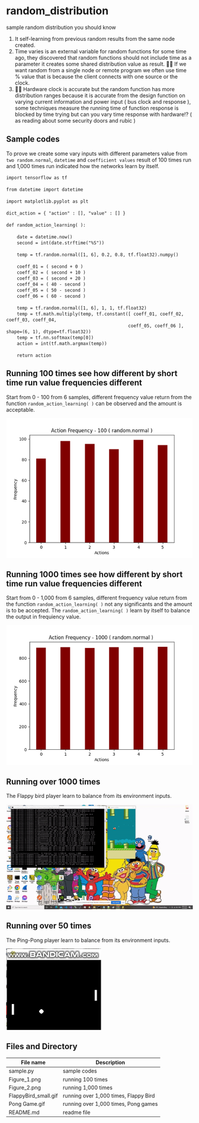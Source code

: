 # random_distribution
sample random distribution you should know

1. It self-learning from previous random results from the same node created.
2. Time varies is an external variable for random functions for some time ago, they discovered that random functions should not include time as a parameter it creates some shared distribution value as result. 🧸💬 If we want random from a single node or remote program we often use time % value that is because the client connects with one source or the clock.
3. 🐑💬 Hardware clock is accurate but the random function has more distribution ranges because it is accurate from the design function on varying current information and power input ( bus clock and response ), some techniques measure the running time of function response is blocked by time trying but can you vary time response with hardware⁉️ ( as reading about some security doors and rubic )

## Sample codes ##

To prove we create some vary inputs with different parameters value from ```two random.normal```, ```datetime``` and ```coefficient values``` result of 100 times run and 1,000 times run indicated how the networks learn by itself.

```
import tensorflow as tf

from datetime import datetime

import matplotlib.pyplot as plt

dict_action = { "action" : [], "value" : [] }

def random_action_learning( ): 

	date = datetime.now()
	second = int(date.strftime("%S"))
	
	temp = tf.random.normal([1, 6], 0.2, 0.8, tf.float32).numpy()
	
	coeff_01 = ( second + 0 ) 
	coeff_02 = ( second + 10 ) 
	coeff_03 = ( second + 20 ) 
	coeff_04 = ( 40 - second ) 
	coeff_05 = ( 50 - second ) 
	coeff_06 = ( 60 - second ) 
	
	temp = tf.random.normal([1, 6], 1, 1, tf.float32)
	temp = tf.math.multiply(temp, tf.constant([ coeff_01, coeff_02, coeff_03, coeff_04, 
                                              coeff_05, coeff_06 ], shape=(6, 1), dtype=tf.float32))
	temp = tf.nn.softmax(temp[0])
	action = int(tf.math.argmax(temp))

	return action
```

## Running 100 times see how different by short time run value frequencies different ##

Start from 0 - 100 from 6 samples, different frequency value return from the function ```random_action_learning( )``` can be observed and the amount is acceptable.

![name-of-you-image](https://github.com/jkaewprateep/random_distribution/blob/main/Figure_1.png)

## Running 1000 times see how different by short time run value frequencies different ##

Start from 0 - 1,000 from 6 samples, different frequency value return from the function ```random_action_learning( )``` not any significants and the amount is to be accepted. The ```random_action_learning( )``` learn by itself to balance the output in frequiency value.

![name-of-you-image](https://github.com/jkaewprateep/random_distribution/blob/main/Figure_2.png)

## Running over 1000 times ##

The Flappy bird player learn to balance from its environment inputs.

![name-of-you-image](https://github.com/jkaewprateep/random_distribution/blob/main/FlappyBird_small.gif)

## Running over 50 times ##

The Ping-Pong player learn to balance from its environment inputs.

![name-of-you-image](https://github.com/jkaewprateep/random_distribution/blob/main/Pong%20Game.gif)

## Files and Directory ##

File name | Description |
--- | --- |
sample.py | sample codes |
Figure_1.png | running 100 times |
Figure_2.png | running 1,000 times |
FlappyBird_small.gif | running over 1,000 times, Flappy Bird |
Pong Game.gif | running over 1,000 times, Pong games |
README.md | readme file |
